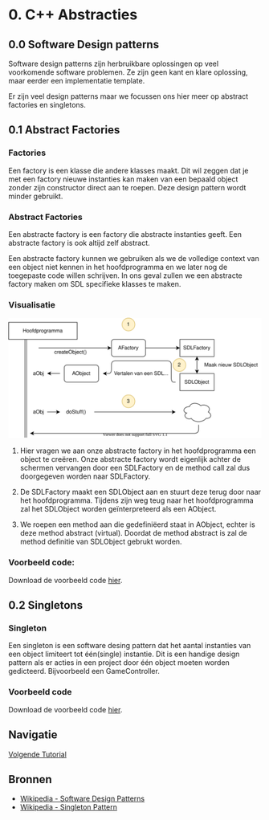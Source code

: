 # 0. C++ Abstracties
## 0.0 Software Design patterns
Software design patterns zijn herbruikbare oplossingen op veel voorkomende software problemen. Ze zijn geen kant en klare oplossing, maar eerder een implementatie template.

Er zijn veel design patterns maar we focussen ons hier meer op abstract factories en singletons. 

## 0.1 Abstract Factories
### Factories
Een factory is een klasse die andere klasses maakt. Dit wil zeggen dat je met een factory nieuwe instanties kan maken van een bepaald object zonder zijn constructor direct aan te roepen. Deze design pattern wordt minder gebruikt.

### Abstract Factories
Een abstracte factory is een factory die abstracte instanties geeft. Een abstracte factory is ook altijd zelf abstract.

Een abstracte factory kunnen we gebruiken als we de volledige context van een object niet kennen in het hoofdprogramma en we later nog de toegepaste code willen schrijven.
In ons geval zullen we een abstracte factory maken om SDL specifieke klasses te maken.

### Visualisatie

<img src="/media/cpp/sdl/abstractfactory.svg" class="max-h-200 max-w-500">

1. Hier vragen we aan onze abstracte factory in het hoofdprogramma een object te creëren. Onze abstracte factory wordt eigenlijk achter de schermen vervangen door een SDLFactory en de method call zal dus doorgegeven worden naar SDLFactory.

2. De SDLFactory maakt een SDLObject aan en stuurt deze terug door naar het hoofdprogramma. Tijdens zijn weg teug naar het hoofdprogramma zal het SDLObject worden geïnterpreteerd als een AObject.

3. We roepen een method aan die gedefiniëerd staat in AObject, echter is deze method abstract (virtual). Doordat de method abstract is zal de method definitie van SDLObject gebrukt worden.

### Voorbeeld code:
Download de voorbeeld code [hier](/media/cpp/sdl/code/0-1-abstractfactories.zip).


## 0.2 Singletons

### Singleton
Een singleton is een software desing pattern dat het aantal instanties van een object limiteert tot één(single) instantie. Dit is een handige design pattern als er acties in een project door één object moeten worden gedicteerd. Bijvoorbeeld een GameController.

### Voorbeeld code

Download de voorbeeld code [hier](/media/cpp/sdl/code/0-2-singletons.zip).

## Navigatie
<a class="button is-info" href="1-gameloop">Volgende Tutorial</a>

## Bronnen
* [Wikipedia - Software Design Patterns](https://en.wikipedia.org/wiki/Software_design_pattern)
* [Wikipedia - Singleton Pattern](https://en.wikipedia.org/wiki/Singleton_pattern)